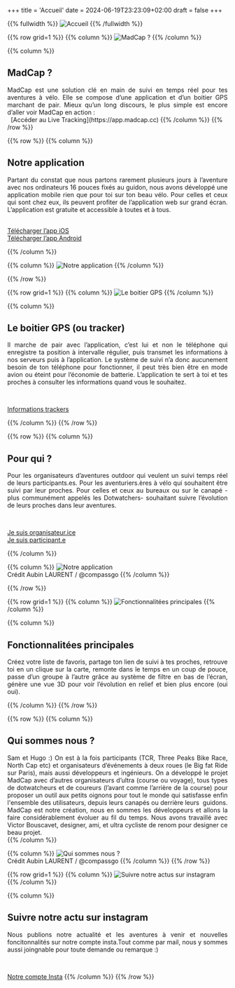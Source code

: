 +++
title = 'Accueil'
date = 2024-06-19T23:23:09+02:00
draft = false
+++




<!-- Image haute accueil  -->

{{% fullwidth %}}
![Accueil](/accueil/im-acc-000.png)
{{% /fullwidth %}}






<!-- ######  ligne MadCap  ###### ? -->

{{% row grid=1  %}} <!-- ligne avec grille en fond -->
{{% column %}}
![MadCap ?](/accueil/im-acc-001.png)
{{% /column %}}

{{% column %}}
## <div style="text-align: left"> MadCap ? </div>

<div style="text-align: justify"> MadCap est une solution clé en main de suivi en temps réel pour tes aventures à vélo. Elle se compose d’une application et d’un boitier GPS marchant de pair.
Mieux qu’un long discours, le plus simple est encore d’aller voir MadCap en action : </div>
&nbsp;
[Accéder au Live Tracking](https://app.madcap.cc)
{{% /column %}}
{{% /row %}}






<!-- ######  ligne Notre application  ###### ? -->

{{% row  %}} <!-- ligne sans grille en fond -->
{{% column %}}
## <div style="text-align: left"> Notre application </div>

<div style="text-align: justify"> Partant du constat que nous partons rarement plusieurs jours à l’aventure avec nos ordinateurs 16 pouces fixés au guidon, nous avons développé une application mobile rien que pour toi sur ton beau vélo. Pour celles et ceux qui sont chez eux, ils peuvent profiter de l’application web sur grand écran.
L’application est gratuite et accessible à toutes et à tous. </div>
&nbsp;

[Télécharger l’app iOS](https://apps.apple.com/fr/app/madcap-cc/id6478298631)  
[Télécharger l’app Android](https://play.google.com/store/apps/details?id=cc.madcap&hl=fr)


{{% /column %}}

{{% column %}}
![Notre application](/accueil/im-acc-002.JPG)
{{% /column %}}

{{% /row %}}





<!-- ######  Ligne Le boitier GPS (ou tracker)  ###### ? -->

{{% row grid=1  %}} <!-- ligne avec grille en fond -->
{{% column %}}
![Le boitier GPS](/accueil/im-acc-003.JPG)
{{% /column %}}

{{% column %}}
## <div style="text-align: left"> Le boitier GPS (ou tracker) </div>

<div style="text-align: justify"> Il marche de pair avec l’application, c’est lui et non le téléphone qui enregistre ta position à intervalle régulier, puis transmet les informations à nos serveurs puis à l’application.
Le système de suivi n’a donc aucunement besoin de ton téléphone pour fonctionner, il peut très bien être en mode avion ou éteint pour l’économie de batterie. L’application te sert à toi et tes proches à consulter les informations quand vous le souhaitez. </div>

&nbsp;

<a href="/accueil/Infos boîtier GPS MadCap.pdf"> Informations trackers </a> <!-- Téléchargement PDF -->

{{% /column %}}
{{% /row %}}






<!-- ######  ligne Pour qui ? noGRILL  ###### ? -->

{{% row  %}} <!-- ligne sans grille en fond -->
{{% column %}}
## <div style="text-align: left"> Pour qui ? </div>

<div style="text-align: justify"> Pour les organisateurs d’aventures outdoor qui veulent un suivi temps réel de leurs participants.es. Pour les aventuriers.ères à vélo qui souhaitent être suivi par leur proches. Pour celles et ceux au bureaux ou sur le canapé -plus communément appelés les Dotwatchers- souhaitant suivre l’évolution de leurs proches dans leur aventures. </div>

&nbsp;

[Je suis organisateur.ice](https://madcap.cc/orga/)  
<a href="/accueil/Je suis participant.pdf"> Je suis participant.e  </a>  <!-- Mettre lien ou pdf -->

{{% /column %}}

{{% column %}}
![Notre application](/accueil/im-acc-004.JPG)  
Crédit Aubin LAURENT / @compassgo
{{% /column %}}

{{% /row %}}






<!-- ######  Fonctionnalitées principales GRILLE ###### ? -->

{{% row grid=1  %}} <!-- ligne avec grille en fond -->
{{% column %}}
![Fonctionnalitées principales](/accueil/im-acc-005.png)
{{% /column %}}

{{% column %}}
## <div style="text-align: left"> Fonctionnalitées principales </div>

<div style="text-align: justify"> Créez votre liste de favoris, partage ton lien de suivi à tes proches, retrouve toi en un clique sur la carte, remonte dans le temps en un coup de pouce, passe d’un groupe à l’autre grâce au système de filtre en bas de l’écran, génère une vue 3D pour voir l’évolution en relief et bien plus encore (oui oui). </div>

{{% /column %}}
{{% /row %}}







<!-- ######  ligne Qui sommes nous ? noGRILL  ###### ? -->

{{% row  %}} <!-- ligne sans grille en fond -->
{{% column %}}
## <div style="text-align: left"> Qui sommes nous ? </div>

<div style="text-align: justify"> Sam et Hugo :) On est à la fois participants (TCR, Three Peaks Bike Race, North Cap etc) et organisateurs d’événements à deux roues (le Big fat Ride sur Paris), mais aussi développeurs et ingénieurs. On a développé le projet MadCap avec d’autres organisateurs d’ultra (course ou voyage), tous types de dotwatcheurs et de coureurs (l’avant comme l’arrière de la course) pour proposer un outil aux petits oignons pour tout le monde qui satisfasse enfin l'ensemble des utilisateurs, depuis leurs canapés ou derrière leurs  guidons. MadCap est notre création, nous en sommes les développeurs et allons la faire considérablement évoluer au fil du temps. Nous avons travaillé avec Victor Bouscavet, designer, ami, et ultra cycliste de renom pour designer ce beau projet. </div>
{{% /column %}}

{{% column %}}
![Qui sommes nous ?](/accueil/im-acc-006.JPG)  
Crédit Aubin LAURENT / @compassgo
{{% /column %}}
{{% /row %}}

















<!-- ######  Suivre notre actu sur instagram GRILLE  ###### ? -->

{{% row grid=1  %}} <!-- ligne avec grille en fond -->
{{% column %}}
![Suivre notre actus sur instagram](/accueil/im-acc-007.jpeg)
{{% /column %}}

{{% column %}}
## <div style="text-align: left"> Suivre notre actu sur instagram  </div>

<div style="text-align: justify"> Nous publions notre actualité et les aventures à venir et nouvelles foncitonnalités sur notre compte insta.Tout comme par mail, nous y sommes aussi joingnable pour toute demande ou remarque :) </div>

&nbsp;

[Notre compte Insta](https://www.instagram.com/madcap.cc/)
{{% /column %}}
{{% /row %}}


